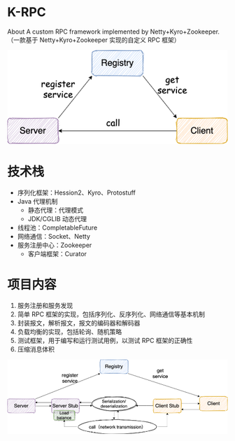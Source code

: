 # K-RPC

About A custom RPC framework implemented by Netty+Kyro+Zookeeper.（一款基于 Netty+Kyro+Zookeeper 实现的自定义 RPC 框架）

![image](./image/rpc-architure.png)

# 技术栈

- 序列化框架：Hession2、Kyro、Protostuff
- Java 代理机制 
  - 静态代理：代理模式
  - JDK/CGLIB 动态代理
- 线程池：CompletableFuture
- 网络通信：Socket、Netty
- 服务注册中心：Zookeeper 
  - 客户端框架：Curator

# 项目内容

1. 服务注册和服务发现
2. 简单 RPC 框架的实现，包括序列化、反序列化、网络通信等基本机制
3. 封装报文，解析报文，报文的编码器和解码器
4. 负载均衡的实现，包括轮询、随机策略
5. 测试框架，用于编写和运行测试用例，以测试 RPC 框架的正确性
6. 压缩消息体积

![rpc-architure-detail](./image/rpc-architure-detail.png)



